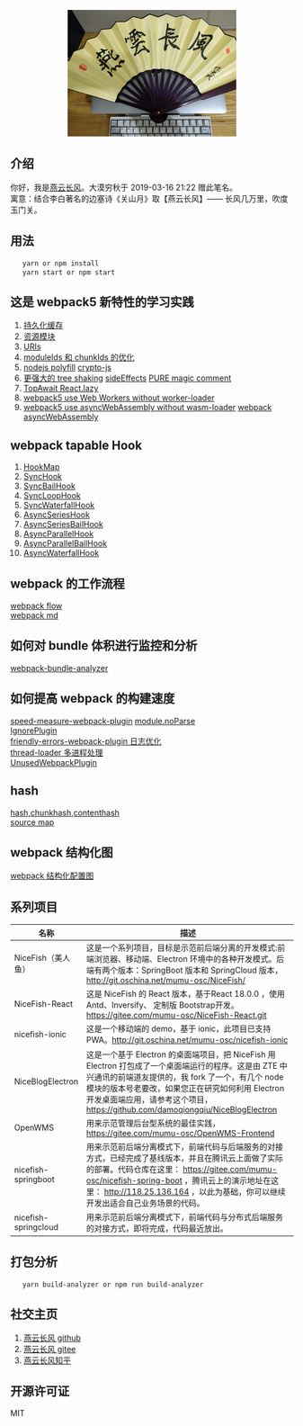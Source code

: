 <p align="center">
    <img width="300" src="src/assets/img/yanyunchangfeng.png">
</p>

## 介绍

你好，我是[燕云长风](https://yanyunchangfeng.github.io)。大漠穷秋于 2019-03-16 21:22 赠此笔名。  
寓意：结合李白著名的边塞诗《关山月》取【燕云长风】—— 长风几万里，吹度玉门关。

## 用法
```
   yarn or npm install 
   yarn start or npm start
```
## 这是 webpack5 新特性的学习实践

1. [持久化缓存](./config/webpack.dev.js)
2. [资源模块](./config/webpack.common.js)
3. [URIs](./src/app/lesson1/index.ts)
4. [moduleIds 和 chunkIds 的优化](./config/webpack.common.js)
5. [nodejs polyfill](./config/webpack.prod.js) [crypto-js](./src/app/lesson3/index.ts)
6. [更强大的 tree shaking](./config/webpack.common.js) [sideEffects](./package.json) [PURE magic comment](./src/app/lesson11/index.ts)
7. [TopAwait React.lazy](./src/app/lesson8/index.ts)
8. [webpack5 use Web Workers without worker-loader](./src/app/lesson10/index.ts)
9. [webpack5 use asyncWebAssembly without wasm-loader](./src/app/lesson12/index.ts) [webpack asyncWebAssembly](./config/webpack.common.js)

## webpack tapable Hook

1. [HookMap](./src/app/lesson9/index.ts)
2. [SyncHook](./src/app/lesson9/SyncHook.ts)
3. [SyncBailHook](./src/app/lesson9/SyncBailHook.ts)
4. [SyncLoopHook](./src/app/lesson9/SyncLoopHook.ts)
5. [SyncWaterfallHook](./src/app/lesson9/SyncWaterfallHook.ts)
6. [AsyncSeriesHook](./src/app/lesson9/AsyncSeriesHook.ts)
7. [AsyncSeriesBailHook](./src/app/lesson9/AsyncSeriesBailHook.ts)
8. [AsyncParallelHook](./src/app/lesson9/AsyncParallelHook.ts)
9. [AsyncParallelBailHook](./src/app/lesson9/AsyncParallelBailHook.ts)
10. [AsyncWaterfallHook](./src/app/lesson9/AsyncWaterfallHook.ts)

## webpack 的工作流程

[webpack flow](webpack.flow.js)  
[webpack md](webpack.md)

## 如何对 bundle 体积进行监控和分析

[webpack-bundle-analyzer](./config/webpack.common.js)

## 如何提高 webpack 的构建速度

[speed-measure-webpack-plugin](./config/webpack.common.js)
[module.noParse](./config/webpack.common.js)  
[IgnorePlugin](./config/webpack.common.js)  
[friendly-errors-webpack-plugin 日志优化](./config/webpack.common.js)  
[thread-loader 多进程处理](./config/webpack.common.js)  
[UnusedWebpackPlugin](./config/webpack.prod.js)

## hash

[hash,chunkhash,contenthash](./webpack.md)  
[source map](./webpack.md)

## webpack 结构化图

[webpack 结构化配置图](./src/assets/img/webpack-structure.jpg)

## 系列项目

|  名称   | 描述  |
|  ----  | ----  |
| NiceFish（美人鱼）  | 这是一个系列项目，目标是示范前后端分离的开发模式:前端浏览器、移动端、Electron 环境中的各种开发模式。后端有两个版本：SpringBoot 版本和 SpringCloud 版本，http://git.oschina.net/mumu-osc/NiceFish/ |
| NiceFish-React  |  这是 NiceFish 的 React 版本，基于React 18.0.0 ，使用 Antd、Inversify、 定制版 Bootstrap开发。  https://gitee.com/mumu-osc/NiceFish-React.git|
| nicefish-ionic  | 这是一个移动端的 demo，基于 ionic，此项目已支持 PWA。http://git.oschina.net/mumu-osc/nicefish-ionic |
| NiceBlogElectron  | 这是一个基于 Electron 的桌面端项目，把 NiceFish 用 Electron 打包成了一个桌面端运行的程序。这是由 ZTE 中兴通讯的前端道友提供的，我 fork 了一个，有几个 node 模块的版本号老要改，如果您正在研究如何利用 Electron 开发桌面端应用，请参考这个项目，https://github.com/damoqiongqiu/NiceBlogElectron|
| OpenWMS  | 用来示范管理后台型系统的最佳实践，https://gitee.com/mumu-osc/OpenWMS-Frontend|
| nicefish-springboot  | 用来示范前后端分离模式下，前端代码与后端服务的对接方式，已经完成了基线版本，并且在腾讯云上面做了实际的部署。代码仓库在这里： https://gitee.com/mumu-osc/nicefish-spring-boot ，腾讯云上的演示地址在这里： http://118.25.136.164 ，以此为基础，你可以继续开发出适合自己业务场景的代码。|
| nicefish-springcloud  | 用来示范前后端分离模式下，前端代码与分布式后端服务的对接方式，即将完成，代码最近放出。|   

## 打包分析

```
   yarn build-analyzer or npm run build-analyzer  
```

## 社交主页

1. [燕云长风 github](https://github.com/yanyunchangfeng)
2. [燕云长风 gitee](https://gitee.com/yanyunchangfeng)
3. [燕云长风知乎](https://zhihu.com/people/hbxyxuxiaodong)

## 开源许可证

MIT
